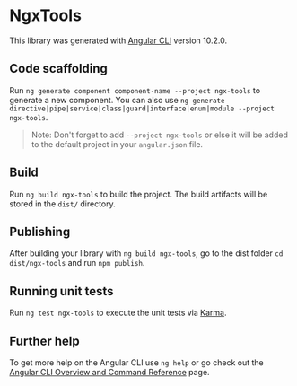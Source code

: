 # NgxTools

This library was generated with [Angular CLI](https://github.com/angular/angular-cli) version 10.2.0.

## Code scaffolding

Run `ng generate component component-name --project ngx-tools` to generate a new component. You can also use `ng generate directive|pipe|service|class|guard|interface|enum|module --project ngx-tools`.
> Note: Don't forget to add `--project ngx-tools` or else it will be added to the default project in your `angular.json` file. 

## Build

Run `ng build ngx-tools` to build the project. The build artifacts will be stored in the `dist/` directory.

## Publishing

After building your library with `ng build ngx-tools`, go to the dist folder `cd dist/ngx-tools` and run `npm publish`.

## Running unit tests

Run `ng test ngx-tools` to execute the unit tests via [Karma](https://karma-runner.github.io).

## Further help

To get more help on the Angular CLI use `ng help` or go check out the [Angular CLI Overview and Command Reference](https://angular.io/cli) page.

